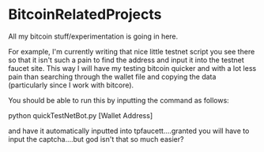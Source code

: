 # BitcoinRelatedProjects
All my bitcoin stuff/experimentation is going in here. 


For example, I'm currently writing that nice little testnet script you see there so that it isn't such a pain
to find the address and input it into the testnet faucet site. This way I will have my testing bitcoin quicker and 
with a lot less pain than searching through the wallet file and copying the data (particularly since I work with
bitcore). 

You should be able to run this by inputting the command as follows:

python quickTestNetBot.py [Wallet Address] 

and have it automatically inputted into tpfaucett....granted you will have to input the captcha....but god isn't that so much easier? 
